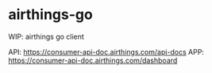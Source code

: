 # airthings-go

WIP: airthings go client

API: https://consumer-api-doc.airthings.com/api-docs
APP: https://consumer-api-doc.airthings.com/dashboard
